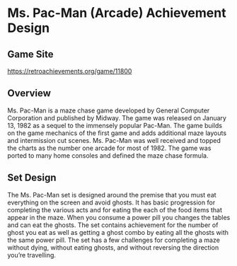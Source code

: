 # Ms. Pac-Man (Arcade) Achievement Design
## Game Site
https://retroachievements.org/game/11800
## Overview
Ms. Pac-Man is a maze chase game developed by General Computer Corporation and published by Midway. The game was released on January 13, 1982 as a sequel to the immensely popular Pac-Man.  The game builds on the game mechanics of the first game and adds additional maze layouts and intermission cut scenes.  Ms. Pac-Man was well received and topped the charts as the number one arcade for most of 1982.  The game was ported to many home consoles and defined the maze chase formula.
## Set Design
The Ms. Pac-Man set is designed around the premise that you must eat everything on the screen and avoid ghosts.  It has basic progression for completing the various acts and for eating the each of the food items that appear in the maze.  When you consume a power pill you changes the tables and can eat the ghosts.  The set contains achievement for the number of ghost you eat as well as getting a ghost combo by eating all the ghosts with the same power pill.  The set has a few challenges for completing a maze without dying, without eating ghosts, and without reversing the direction you’re travelling.
